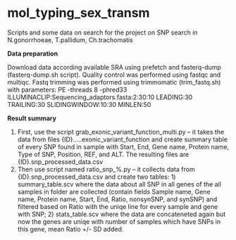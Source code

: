# mol_typing_sex_transm
Scripts and some data on search for the project on SNP search in N.gonorrhoeae, T.pallidum, Ch.trachomatis

**Data preparation**

Download data according available SRA using prefetch and fasterq-dump (fasterq-dump.sh script). Quality control was performed using fastqc and multiqc. Fastq trimming was performed using trimmomatic (trim_fastq.sh) with parameters: PE -threads 8 -phred33 ILLUMINACLIP:Sequencing_adaptors.fasta:2:30:10  LEADING:30 TRAILING:30 SLIDINGWINDOW:10:30 MINLEN:50


**Result summary**

1) First, use the script grab_exonic_variant_function_multi.py – it takes the data from files {ID}.....exonic_variant_function and create summary table of every SNP found in sample with Start, End, Gene name, Protein name, Type of SNP, Position,	REF, and	ALT. The resulting files are {ID}.snp_processed_data.csv
2) Then use script named ratio_snp_%.py – it collects data from {ID}.snp_processed_data.csv and create two tables: 1) summary_table.scv where the data about all SNP in all genes of the all samples in folder are collected (contain fields Sample name,	Gene name, Protein name, Start,	End, Ratio,	nonsynSNP, and synSNP) and filtered based on Ratio with the uniqe line for every sample and gene with SNP; 2) stats_table.scv where the data are concateneted again but now the genes are uniqe with number of samples which have SNPs in this gene, mean Ratio +/- SD added.

